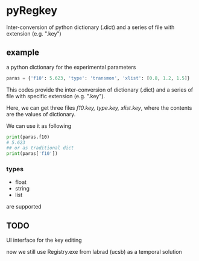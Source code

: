 # pyRegkey
Inter-conversion of python dictionary (.dict) and a series of file with extension (e.g. ".key")




## example

a python dictionary for the experimental parameters

```python
paras = {'f10': 5.623, 'type': 'transmon', 'xlist': [0.8, 1.2, 1.5]}
```

This codes provide the inter-conversion of dictionary (.dict) and a series of file with specific extension (e.g. ".key"). 

Here, we can get three files *f10.key, type.key, xlist.key*, where the contents are the values of dictionary. 



We can use it as following

```python
print(paras.f10)
# 5.623
## or as traditional dict
print(paras['f10'])
```



### types

- float
- string
- list

are supported 





## TODO

UI interface for the key editing



now we still use Registry.exe from labrad (ucsb) as a temporal solution





